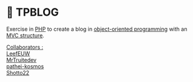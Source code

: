 # :bookmark_tabs: TPBLOG

Exercise in [PHP](https://www.php.net/) to create a blog in [object-oriented programming](https://en.wikipedia.org/wiki/Object-oriented_programming) with an [MVC structure](https://developer.mozilla.org/en-US/docs/Glossary/MVC).

<ins>Collaborators :</ins>  
[LeefEUW](https://github.com/LeefEUW)  
[MrTruitedev](https://github.com/MrTruitedev)  
[pathei-kosmos](https://github.com/pathei-kosmos)  
[Shotto22](https://github.com/Shotto22)  
